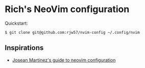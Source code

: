 # Rich's NeoVim configuration

Quickstart:

```console
$ git clone git@github.com:rjw57/nvim-config ~/.config/nvim
```

## Inspirations

* [Josean Martinez's guide to neovim configuration](https://www.youtube.com/watch?v=vdn_pKJUda8)
